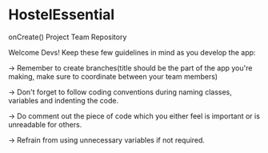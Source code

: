 # HostelEssential
onCreate() Project Team Repository

Welcome Devs!
Keep these few guidelines in mind as you develop the app:

-> Remember to create branches(title should be the part of the app you're making, make sure to coordinate between your team members)


-> Don't forget to follow coding conventions during naming classes, variables and indenting the code.


-> Do comment out the piece of code which you either feel is important or is unreadable for others.


-> Refrain from using unnecessary variables if not required.
